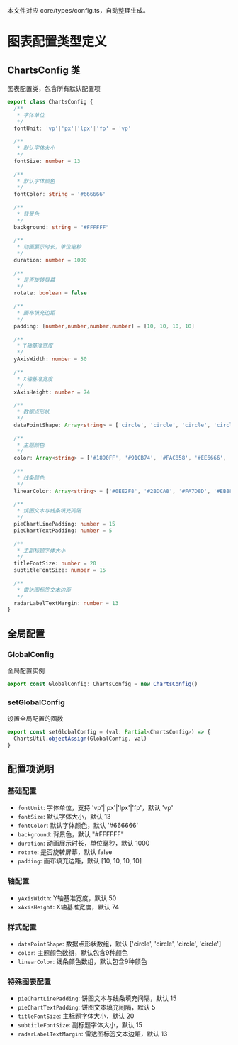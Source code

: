 本文件对应 core/types/config.ts，自动整理生成。

# 图表配置类型定义

## ChartsConfig 类

图表配置类，包含所有默认配置项

```typescript
export class ChartsConfig {
  /**
   * 字体单位
   */
  fontUnit: 'vp'|'px'|'lpx'|'fp' = 'vp'
  
  /**
   * 默认字体大小
   */
  fontSize: number = 13
  
  /**
   * 默认字体颜色
   */
  fontColor: string = '#666666'
  
  /**
   * 背景色
   */
  background: string = "#FFFFFF"
  
  /**
   * 动画展示时长，单位毫秒
   */
  duration: number = 1000
  
  /**
   * 是否旋转屏幕
   */
  rotate: boolean = false
  
  /**
   * 画布填充边距
   */
  padding: [number,number,number,number] = [10, 10, 10, 10]
  
  /**
   * Y轴基准宽度
   */
  yAxisWidth: number = 50
  
  /**
   * X轴基准宽度
   */
  xAxisHeight: number = 74
  
  /**
   * 数据点形状
   */
  dataPointShape: Array<string> = ['circle', 'circle', 'circle', 'circle']
  
  /**
   * 主题颜色
   */
  color: Array<string> = ['#1890FF', '#91CB74', '#FAC858', '#EE6666', '#73C0DE', '#3CA272', '#FC8452', '#9A60B4', '#ea7ccc']
  
  /**
   * 线条颜色
   */
  linearColor: Array<string> = ['#0EE2F8', '#2BDCA8', '#FA7D8D', '#EB88E2', '#2AE3A0', '#0EE2F8', '#EB88E2', '#6773E3', '#F78A85']
  
  /**
   * 饼图文本与线条填充间隔
   */
  pieChartLinePadding: number = 15
  pieChartTextPadding: number = 5
  
  /**
   * 主副标题字体大小
   */
  titleFontSize: number = 20
  subtitleFontSize: number = 15
  
  /**
   * 雷达图标签文本边距
   */
  radarLabelTextMargin: number = 13
}
```

## 全局配置

### GlobalConfig
全局配置实例
```typescript
export const GlobalConfig: ChartsConfig = new ChartsConfig()
```

### setGlobalConfig
设置全局配置的函数
```typescript
export const setGlobalConfig = (val: Partial<ChartsConfig>) => {
  ChartsUtil.objectAssign(GlobalConfig, val)
}
```

## 配置项说明

### 基础配置
- `fontUnit`: 字体单位，支持 'vp'|'px'|'lpx'|'fp'，默认 'vp'
- `fontSize`: 默认字体大小，默认 13
- `fontColor`: 默认字体颜色，默认 '#666666'
- `background`: 背景色，默认 "#FFFFFF"
- `duration`: 动画展示时长，单位毫秒，默认 1000
- `rotate`: 是否旋转屏幕，默认 false
- `padding`: 画布填充边距，默认 [10, 10, 10, 10]

### 轴配置
- `yAxisWidth`: Y轴基准宽度，默认 50
- `xAxisHeight`: X轴基准宽度，默认 74

### 样式配置
- `dataPointShape`: 数据点形状数组，默认 ['circle', 'circle', 'circle', 'circle']
- `color`: 主题颜色数组，默认包含9种颜色
- `linearColor`: 线条颜色数组，默认包含9种颜色

### 特殊图表配置
- `pieChartLinePadding`: 饼图文本与线条填充间隔，默认 15
- `pieChartTextPadding`: 饼图文本填充间隔，默认 5
- `titleFontSize`: 主标题字体大小，默认 20
- `subtitleFontSize`: 副标题字体大小，默认 15
- `radarLabelTextMargin`: 雷达图标签文本边距，默认 13 
